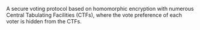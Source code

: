 A secure voting protocol based on homomorphic encryption with numerous Central Tabulating Facilities (CTFs), where the vote preference of each voter is hidden from the CTFs.